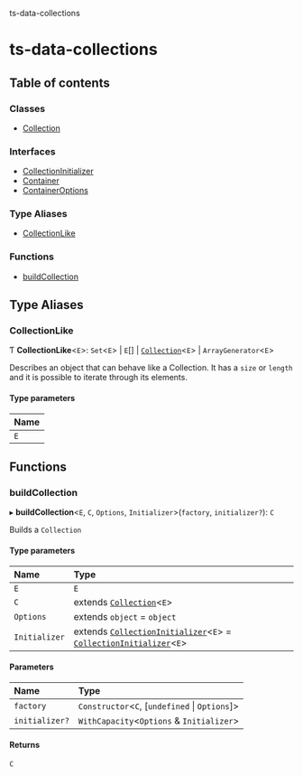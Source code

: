 ts-data-collections

# ts-data-collections

## Table of contents

### Classes

- [Collection](classes/Collection.md)

### Interfaces

- [CollectionInitializer](interfaces/CollectionInitializer.md)
- [Container](interfaces/Container.md)
- [ContainerOptions](interfaces/ContainerOptions.md)

### Type Aliases

- [CollectionLike](README.md#collectionlike)

### Functions

- [buildCollection](README.md#buildcollection)

## Type Aliases

### CollectionLike

Ƭ **CollectionLike**\<`E`\>: `Set`\<`E`\> \| `E`[] \| [`Collection`](classes/Collection.md)\<`E`\> \| `ArrayGenerator`\<`E`\>

Describes an object that can behave like a Collection.  It has a
`size` or `length` and it is possible to iterate through its
elements.

#### Type parameters

| Name |
| :------ |
| `E` |

## Functions

### buildCollection

▸ **buildCollection**\<`E`, `C`, `Options`, `Initializer`\>(`factory`, `initializer?`): `C`

Builds a `Collection`

#### Type parameters

| Name | Type |
| :------ | :------ |
| `E` | `E` |
| `C` | extends [`Collection`](classes/Collection.md)\<`E`\> |
| `Options` | extends `object` = `object` |
| `Initializer` | extends [`CollectionInitializer`](interfaces/CollectionInitializer.md)\<`E`\> = [`CollectionInitializer`](interfaces/CollectionInitializer.md)\<`E`\> |

#### Parameters

| Name | Type |
| :------ | :------ |
| `factory` | `Constructor`\<`C`, [`undefined` \| `Options`]\> |
| `initializer?` | `WithCapacity`\<`Options` & `Initializer`\> |

#### Returns

`C`
